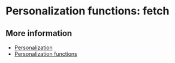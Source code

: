 # Personalization functions: fetch

## More information

* [Personalization](./personalization)
* [Personalization functions](./personalization-functions)
